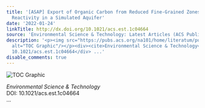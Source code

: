 ```yaml
---
title: '[ASAP] Export of Organic Carbon from Reduced Fine-Grained Zones Governs Biogeochemical
  Reactivity in a Simulated Aquifer'
date: '2022-01-24'
linkTitle: http://dx.doi.org/10.1021/acs.est.1c04664
source: 'Environmental Science & Technology: Latest Articles (ACS Publications)'
description: '<p><img src="https://pubs.acs.org/na101/home/literatum/publisher/achs/journals/content/esthag/0/esthag.ahead-of-print/acs.est.1c04664/20220124/images/medium/es1c04664_0005.gif"
  alt="TOC Graphic"/></p><div><cite>Environmental Science & Technology</cite></div><div>DOI:
  10.1021/acs.est.1c04664</div> ...'
disable_comments: true
---
```

<p><img src="https://pubs.acs.org/na101/home/literatum/publisher/achs/journals/content/esthag/0/esthag.ahead-of-print/acs.est.1c04664/20220124/images/medium/es1c04664_0005.gif" alt="TOC Graphic"/></p><div><cite>Environmental Science & Technology</cite></div><div>DOI: 10.1021/acs.est.1c04664</div> ...